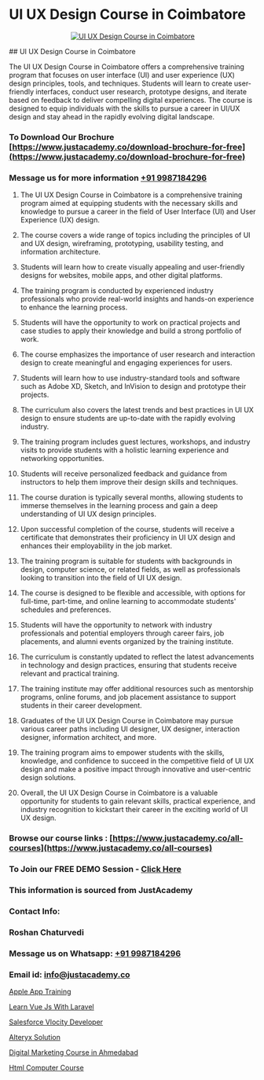 # UI UX Design Course in Coimbatore

<p align="center">
  <a href="https://justacademy.co/all-courses">
    <img src="https://i.ibb.co/P5KtSQ2/ui-ux.png" alt="UI UX Design Course in Coimbatore">
  </a>
</p>
## UI UX Design Course in Coimbatore

The UI UX Design Course in Coimbatore offers a comprehensive training program that focuses on user interface (UI) and user experience (UX) design principles, tools, and techniques. Students will learn to create user-friendly interfaces, conduct user research, prototype designs, and iterate based on feedback to deliver compelling digital experiences. The course is designed to equip individuals with the skills to pursue a career in UI/UX design and stay ahead in the rapidly evolving digital landscape.
### To Download Our Brochure [https://www.justacademy.co/download-brochure-for-free](https://www.justacademy.co/download-brochure-for-free)
### Message us for more information [+91 9987184296](https://api.whatsapp.com/send?phone=919987184296)
1) The UI UX Design Course in Coimbatore is a comprehensive training program aimed at equipping students with the necessary skills and knowledge to pursue a career in the field of User Interface (UI) and User Experience (UX) design.

2) The course covers a wide range of topics including the principles of UI and UX design, wireframing, prototyping, usability testing, and information architecture.

3) Students will learn how to create visually appealing and user-friendly designs for websites, mobile apps, and other digital platforms.

4) The training program is conducted by experienced industry professionals who provide real-world insights and hands-on experience to enhance the learning process.

5) Students will have the opportunity to work on practical projects and case studies to apply their knowledge and build a strong portfolio of work.

6) The course emphasizes the importance of user research and interaction design to create meaningful and engaging experiences for users.

7) Students will learn how to use industry-standard tools and software such as Adobe XD, Sketch, and InVision to design and prototype their projects.

8) The curriculum also covers the latest trends and best practices in UI UX design to ensure students are up-to-date with the rapidly evolving industry.

9) The training program includes guest lectures, workshops, and industry visits to provide students with a holistic learning experience and networking opportunities.

10) Students will receive personalized feedback and guidance from instructors to help them improve their design skills and techniques.

11) The course duration is typically several months, allowing students to immerse themselves in the learning process and gain a deep understanding of UI UX design principles.

12) Upon successful completion of the course, students will receive a certificate that demonstrates their proficiency in UI UX design and enhances their employability in the job market.

13) The training program is suitable for students with backgrounds in design, computer science, or related fields, as well as professionals looking to transition into the field of UI UX design.

14) The course is designed to be flexible and accessible, with options for full-time, part-time, and online learning to accommodate students' schedules and preferences.

15) Students will have the opportunity to network with industry professionals and potential employers through career fairs, job placements, and alumni events organized by the training institute.

16) The curriculum is constantly updated to reflect the latest advancements in technology and design practices, ensuring that students receive relevant and practical training.

17) The training institute may offer additional resources such as mentorship programs, online forums, and job placement assistance to support students in their career development.

18) Graduates of the UI UX Design Course in Coimbatore may pursue various career paths including UI designer, UX designer, interaction designer, information architect, and more.

19) The training program aims to empower students with the skills, knowledge, and confidence to succeed in the competitive field of UI UX design and make a positive impact through innovative and user-centric design solutions.

20) Overall, the UI UX Design Course in Coimbatore is a valuable opportunity for students to gain relevant skills, practical experience, and industry recognition to kickstart their career in the exciting world of UI UX design.

### Browse our course links : [https://www.justacademy.co/all-courses](https://www.justacademy.co/all-courses) 
### To Join our FREE DEMO Session - [Click Here](https://www.justacademy.co/register-for-course-demo)


### This information is sourced from JustAcademy
### Contact Info:
### Roshan Chaturvedi
### Message us on Whatsapp: [+91 9987184296](https://api.whatsapp.com/send?phone=919987184296)
### Email id: [info@justacademy.co](mailto:info@justacademy.co)
                
[Apple App Training](0)

[Learn Vue Js With Laravel](https://www.linkedin.com/pulse/learn-vue-js-laravel-justacademy-bay-area-tw69c?trackingId=Kdki8anzIiRfMWI8afrxcA%3D%3D&lipi=urn%3Ali%3Apage%3Ad_flagship3_company_admin%3BF16vFVlwTBq9N188C2SLQg%3D%3D)

[Salesforce Vlocity Developer](https://medium.com/@prempja40/salesforce-vlocity-developer-92b5c8df2f42)

[Alteryx Solution](https://medium.com/@namusn/alteryx-solution-0bc30eaf2d93)

[Digital Marketing Course in Ahmedabad](https://justacademyin.github.io/justacademy/digital-marketing-course-in-ahmedabad)

[Html Computer Course](https://justacademyin.github.io/justacademy/html-computer-course)

